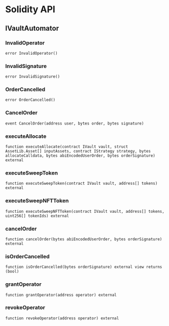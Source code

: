 # Solidity API

## IVaultAutomator

### InvalidOperator

```solidity
error InvalidOperator()
```

### InvalidSignature

```solidity
error InvalidSignature()
```

### OrderCancelled

```solidity
error OrderCancelled()
```

### CancelOrder

```solidity
event CancelOrder(address user, bytes order, bytes signature)
```

### executeAllocate

```solidity
function executeAllocate(contract IVault vault, struct AssetLib.Asset[] inputAssets, contract IStrategy strategy, bytes allocateCalldata, bytes abiEncodedUserOrder, bytes orderSignature) external
```

### executeSweepToken

```solidity
function executeSweepToken(contract IVault vault, address[] tokens) external
```

### executeSweepNFTToken

```solidity
function executeSweepNFTToken(contract IVault vault, address[] tokens, uint256[] tokenIds) external
```

### cancelOrder

```solidity
function cancelOrder(bytes abiEncodedUserOrder, bytes orderSignature) external
```

### isOrderCancelled

```solidity
function isOrderCancelled(bytes orderSignature) external view returns (bool)
```

### grantOperator

```solidity
function grantOperator(address operator) external
```

### revokeOperator

```solidity
function revokeOperator(address operator) external
```

